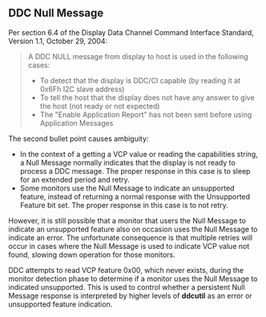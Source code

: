 ## DDC Null Message 

Per section 6.4 of the Display Data Channel Command Interface Standard, Version 1.1, October 29, 2004:

> A DDC NULL message from display to host is used in the following cases:  
> - To detect that the display is DDC/CI capable (by reading it at 0x6Fh I2C slave address)  
> - To tell the host that the display does not have any answer to give the host (not ready or not expected)  
> - The "Enable Application Report" has not been sent before using Application Messages

The second bullet point causes ambiguity:  

- In the context of a getting a VCP value or reading the capabilities string, a Null Message 
normally indicates that the display is not ready to process a DDC message.  The proper response in 
this case is to sleep for an extended period and retry.   
- Some monitors use the Null Message to indicate an 
unsupported feature, instead of returning a normal response with the Unsupported Feature bit set.
The proper response in this case is to not retry.  

However, it is still possible
that a monitor that users the Null Message to indicate an unsupported feature also on occasion uses
the Null Message to indicate an error.  The unfortunate consequence is that multiple retries will occur in cases where the Null Message is used to indicate VCP value not found, slowing down operation for those monitors.

DDC attempts to read VCP feature 0x00, which never exists, during the monitor detection phase to determine if a monitor uses the Null Message to indicated unsupported.  This is used to control whether 
a persistent Null Message response is interpreted by higher levels of **ddcutil** as an error or 
unsupported feature indication.
